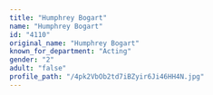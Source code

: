 ```yaml
---
title: "Humphrey Bogart"
name: "Humphrey Bogart"
id: "4110"
original_name: "Humphrey Bogart"
known_for_department: "Acting"
gender: "2"
adult: "false"
profile_path: "/4pk2VbOb2td7iBZyir6Ji46HH4N.jpg"
---
```

